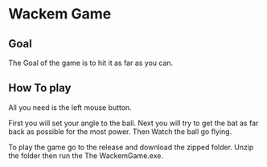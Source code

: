 # Wackem Game

## Goal
The Goal of the game is to hit it as far as you can.

## How To play
All you need is the left mouse button.

First you will set your angle to the ball.
Next you will try to get the bat as far back as possible for the most power.
Then Watch the ball go flying.

To play the game go to the release and download the zipped folder.
Unzip the folder then run the The WackemGame.exe.
